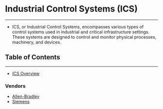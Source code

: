 # Industrial Control Systems (ICS)
---
- ICS, or Industrial Control Systems, encompasses various types of control systems used in industrial and critical infrastructure settings. These systems are designed to control and monitor physical processes, machinery, and devices.
## Table of Contents
---
- [ICS Overview](./ICS%20Overview.md)
### Vendors
- [Allen-Bradley](./Vendors/Allen-Bradley.md)
- [Siemens](./Vendors/Siemens.md)
